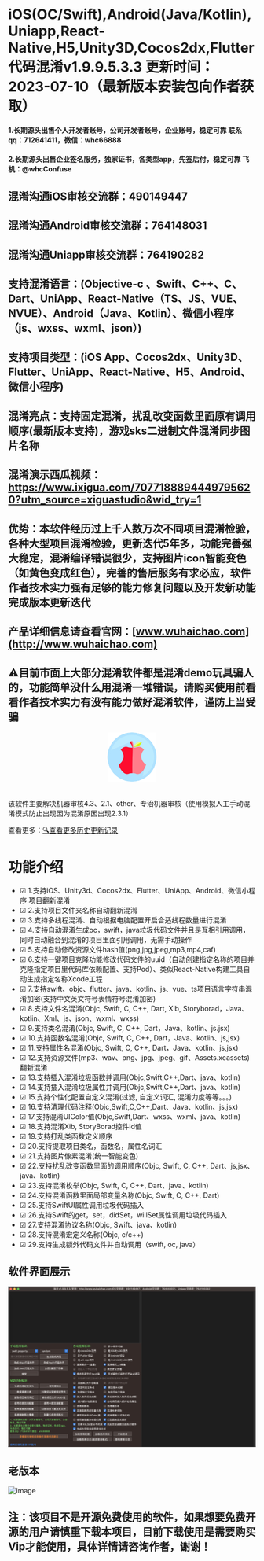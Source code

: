 <!--
 * @Author: whc
 * @Date: 2019-02-23 09:39:29
 * @LastEditTime: 2023-05-15 00:17:59
 -->

# iOS(OC/Swift),Android(Java/Kotlin),Uniapp,React-Native,H5,Unity3D,Cocos2dx,Flutter代码混淆v1.9.9.5.3.3 更新时间：2023-07-10（最新版本安装包向作者获取）

#### 1.长期源头出售个人开发者账号，公司开发者账号，企业账号，稳定可靠 联系qq：712641411，微信：whc66888
#### 2.长期源头出售企业签名服务，独家证书，各类型app，先签后付，稳定可靠 飞机：@whcConfuse

## 混淆沟通iOS审核交流群：490149447
## 混淆沟通Android审核交流群：764148031
## 混淆沟通Uniapp审核交流群：764190282

## 支持混淆语言：(Objective-c 、Swift、C++、C、Dart、UniApp、React-Native（TS、JS、VUE、NVUE）、Android（Java、Kotlin）、微信小程序（js、wxss、wxml、json）)
## 支持项目类型：(iOS App、Cocos2dx、Unity3D、Flutter、UniApp、React-Native、H5、Android、微信小程序)
## 混淆亮点：支持固定混淆，扰乱改变函数里面原有调用顺序(最新版本支持)，游戏sks二进制文件混淆同步图片名称
## 混淆演示西瓜视频：https://www.ixigua.com/7077188894449795620?utm_source=xiguastudio&wid_try=1
## 优势：本软件经历过上千人数万次不同项目混淆检验，各种大型项目混淆检验，更新迭代5年多，功能完善强大稳定，混淆编译错误很少，支持图片icon智能变色（如黄色变成红色），完善的售后服务有求必应，软件作者技术实力强有足够的能力修复问题以及开发新功能完成版本更新迭代

## 产品详细信息请查看官网：[www.wuhaichao.com](http://www.wuhaichao.com)
## ⚠️目前市面上大部分混淆软件都是混淆demo玩具骗人的，功能简单没什么用混淆一堆错误，请购买使用前看看作者技术实力有没有能力做好混淆软件，谨防上当受骗

<div align=center><img src="https://github.com/netyouli/WHC_ConfuseSoftware/blob/master/ConfuseSoftware/logo.png" width = "100" height = "100"/></div></br>

该软件主要解决机器审核4.3、2.1、other、专治机器审核（使用模拟人工手动混淆模式防止出现因为混淆原因出现2.3.1）

查看更多：[🔍查看更多历史更新记录](https://github.com/netyouli/WHC_ConfuseSoftware/blob/master/history_readme.md)


功能介绍
==============

-  ☑ 1.支持iOS、Unity3d、Cocos2dx、Flutter、UniApp、Android、微信小程序 项目翻新混淆
-  ☑ 2.支持项目文件夹名称自动翻新混淆
-  ☑ 3.支持多线程混淆、自动根据电脑配置开启合适线程数量进行混淆
-  ☑ 4.支持自动混淆生成oc，swift，java垃圾代码文件并且是互相引用调用，同时自动融合到混淆的项目里面引用调用，无需手动操作
-  ☑ 5.支持自动修改资源文件hash值(png,jpg,jpeg,mp3,mp4,caf)
-  ☑ 6.支持一键项目克隆功能修改代码文件的uuid（自动创建指定名称的项目并克隆指定项目里代码库依赖配置、支持Pod）、类似React-Native构建工具自动生成指定名称Xcode工程
-  ☑ 7.支持swift、objc、flutter、java、kotlin、js、vue、ts项目语言字符串混淆加密(支持中文英文符号表情符号混淆加密)
-  ☑ 8.支持文件名混淆(Objc, Swift, C, C++, Dart, Xib, Storyborad，Java、kotlin、Xml、js、json、wxml、wxss)
-  ☑ 9.支持类名混淆(Objc, Swift, C, C++, Dart，Java、kotlin、js.jsx)
-  ☑ 10.支持函数名混淆(Objc, Swift, C, C++, Dart，Java、kotlin、js,jsx)
-  ☑ 11.支持属性名混淆(Objc, Swift, C, C++, Dart，Java、kotlin、js,jsx)
-  ☑ 12.支持资源文件(mp3、wav、png、jpg、jpeg、gif、Assets.xcassets)翻新混淆
-  ☑ 13.支持插入混淆垃圾函数并调用(Objc,Swift,C++,Dart、java、kotlin)
-  ☑ 14.支持插入混淆垃圾属性并调用(Objc,Swift,C++,Dart、java、kotlin)
-  ☑ 15.支持个性化配置自定义混淆(过滤, 自定义词汇, 混淆力度等等。。。)
-  ☑ 16.支持清理代码注释(Objc,Swift,C,C++,Dart、Java、kotlin、js,jsx)
-  ☑ 17.支持混淆UIColor值(Objc,Swift,Dart、wxss、wxml、java、kotlin)
-  ☑ 18.支持混淆Xib, StoryBorad控件id值
-  ☑ 19.支持打乱类函数定义顺序
-  ☑ 20.支持提取项目类名，函数名，属性名词汇
-  ☑ 21.支持图片像素混淆(统一智能变色)
-  ☑ 22.支持扰乱改变函数里面的调用顺序(Objc, Swift, C, C++, Dart、js,jsx、java、kotlin)
-  ☑ 23.支持混淆枚举(Objc, Swift, C, C++, Dart、java、kotlin)
-  ☑ 24.支持混淆函数里面局部变量名称(Objc, Swift, C, C++, Dart)
-  ☑ 25.支持SwiftUI属性调用垃圾代码插入
-  ☑ 26.支持Swift的get，set，didSet，willSet属性调用垃圾代码插入
-  ☑ 27.支持混淆协议名称(Objc, Swift、java、kotlin)
-  ☑ 28.支持混淆宏定义名称(Objc, c/c++)
-  ☑ 29.支持生成额外代码文件并自动调用（swift, oc, java）

## 软件界面展示
![image](https://github.com/netyouli/WHC_ConfuseSoftware/blob/master/ConfuseSoftware/new.png)
## 老版本
![image](https://github.com/netyouli/WHC_ConfuseSoftware/blob/master/ConfuseSoftware/ui.png)

## 注：该项目不是开源免费使用的软件，如果想要免费开源的用户请慎重下载本项目，目前下载使用是需要购买Vip才能使用，具体详情请咨询作者，谢谢！
